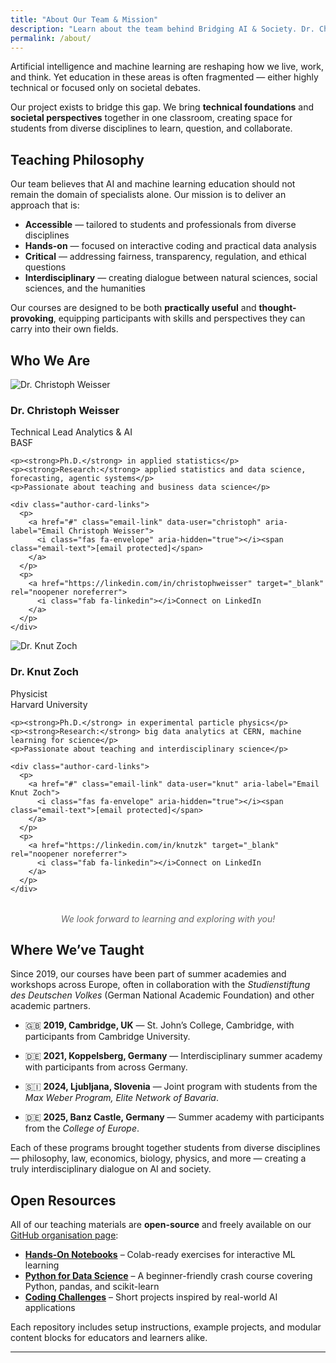 ```yaml
---
title: "About Our Team & Mission"
description: "Learn about the team behind Bridging AI & Society. Dr. Christoph Weisser and Dr. Knut Zoch lead interdisciplinary AI and machine learning education."
permalink: /about/
---
```


Artificial intelligence and machine learning are reshaping how we live, work, and think. Yet education in these areas is often fragmented — either highly technical or focused only on societal debates.

Our project exists to bridge this gap. We bring **technical foundations** and **societal perspectives** together in one classroom, creating space for students from diverse disciplines to learn, question, and collaborate.

## Teaching Philosophy

Our team believes that AI and machine learning education should not remain the domain of specialists alone. Our mission is to deliver an approach that is:

- **Accessible** — tailored to students and professionals from diverse disciplines
- **Hands-on** — focused on interactive coding and practical data analysis
- **Critical** — addressing fairness, transparency, regulation, and ethical questions
- **Interdisciplinary** — creating dialogue between natural sciences, social sciences, and the humanities

Our courses are designed to be both **practically useful** and **thought-provoking**, equipping participants with skills and perspectives they can carry into their own fields.

## Who We Are

<div class="author-grid">
  <div class="author-card">
    <div class="author-card-header">
      <div class="author-card-avatar">
        <img src="{{ '/assets/img/headshot-christoph.jpg' | relative_url }}" alt="Dr. Christoph Weisser" loading="lazy">
      </div>
      <div>
        <h3>Dr. Christoph Weisser</h3>
        <p>Technical Lead Analytics &amp; AI<br>BASF</p>
      </div>
    </div>

    <p><strong>Ph.D.</strong> in applied statistics</p>
    <p><strong>Research:</strong> applied statistics and data science, forecasting, agentic systems</p>
    <p>Passionate about teaching and business data science</p>

    <div class="author-card-links">
      <p>
        <a href="#" class="email-link" data-user="christoph" aria-label="Email Christoph Weisser">
          <i class="fas fa-envelope" aria-hidden="true"></i><span class="email-text">[email protected]</span>
        </a>
      </p>
      <p>
        <a href="https://linkedin.com/in/christophweisser" target="_blank" rel="noopener noreferrer">
          <i class="fab fa-linkedin"></i>Connect on LinkedIn
        </a>
      </p>
    </div>
  </div>

  <div class="author-card">
    <div class="author-card-header">
      <div class="author-card-avatar">
        <img src="{{ '/assets/img/headshot-knut.jpg' | relative_url }}" alt="Dr. Knut Zoch" loading="lazy">
      </div>
      <div>
        <h3>Dr. Knut Zoch</h3>
        <p>Physicist<br>Harvard University</p>
      </div>
    </div>

    <p><strong>Ph.D.</strong> in experimental particle physics</p>
    <p><strong>Research:</strong> big data analytics at CERN, machine learning for science</p>
    <p>Passionate about teaching and interdisciplinary science</p>

    <div class="author-card-links">
      <p>
        <a href="#" class="email-link" data-user="knut" aria-label="Email Knut Zoch">
          <i class="fas fa-envelope" aria-hidden="true"></i><span class="email-text">[email protected]</span>
        </a>
      </p>
      <p>
        <a href="https://linkedin.com/in/knutzk" target="_blank" rel="noopener noreferrer">
          <i class="fab fa-linkedin"></i>Connect on LinkedIn
        </a>
      </p>
    </div>
  </div>
</div>

<div style="text-align: center; margin-top: 2rem; font-style: italic; color: #666;">
  We look forward to learning and exploring with you!
</div>

## Where We’ve Taught

Since 2019, our courses have been part of summer academies and workshops across Europe, often in collaboration with the *Studienstiftung des Deutschen Volkes* (German National Academic Foundation) and other academic partners.

- 🇬🇧 **2019, Cambridge, UK** — St. John’s College, Cambridge, with participants from Cambridge University.

- 🇩🇪 **2021, Koppelsberg, Germany** — Interdisciplinary summer academy with participants from across Germany.

- 🇸🇮 **2024, Ljubljana, Slovenia** — Joint program with students from the *Max Weber Program, Elite Network of Bavaria*.

- 🇩🇪 **2025, Banz Castle, Germany** — Summer academy with participants from the *College of Europe*.

Each of these programs brought together students from diverse disciplines — philosophy, law, economics, biology, physics, and more — creating a truly interdisciplinary dialogue on AI and society.

## Open Resources

All of our teaching materials are **open-source** and freely available on our [GitHub organisation page](https://github.com/BridgingAISocietySummerSchools):

- [**Hands-On Notebooks**](https://github.com/BridgingAISocietySummerSchools/Hands-On-Notebooks) – Colab-ready exercises for interactive ML learning
- [**Python for Data Science**](https://github.com/BridgingAISocietySummerSchools/Data-Science-AI-Python-Course) – A beginner-friendly crash course covering Python, pandas, and scikit-learn
- [**Coding Challenges**](https://github.com/BridgingAISocietySummerSchools/Coding-Project) – Short projects inspired by real-world AI applications

Each repository includes setup instructions, example projects, and modular content blocks for educators and learners alike.

---
